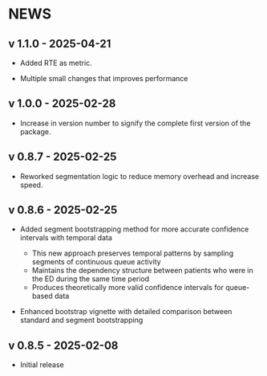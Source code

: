 # NEWS

## v 1.1.0 - 2025-04-21

* Added RTE as metric. 

* Multiple small changes that improves performance


## v 1.0.0 - 2025-02-28

* Increase in version number to signify the complete first version of the package.


## v 0.8.7 - 2025-02-25

* Reworked segmentation logic to reduce memory overhead and increase speed.


## v 0.8.6 - 2025-02-25

* Added segment bootstrapping method for more accurate confidence intervals with temporal data
  * This new approach preserves temporal patterns by sampling segments of continuous queue activity
  * Maintains the dependency structure between patients who were in the ED during the same time period
  * Produces theoretically more valid confidence intervals for queue-based data

* Enhanced bootstrap vignette with detailed comparison between standard and segment bootstrapping

## v 0.8.5 - 2025-02-08

* Initial release
